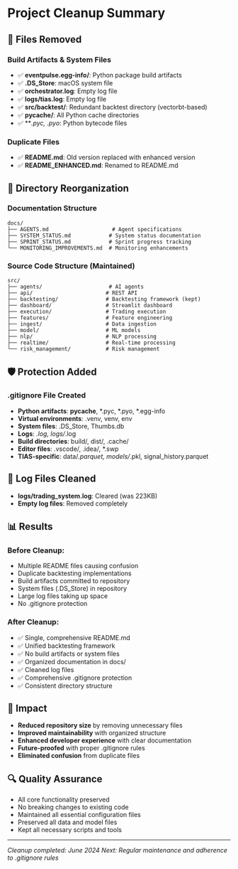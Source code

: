 # Project Cleanup Summary

## 🧹 Files Removed

### Build Artifacts & System Files
- ✅ **eventpulse.egg-info/**: Python package build artifacts
- ✅ **.DS_Store**: macOS system file
- ✅ **orchestrator.log**: Empty log file
- ✅ **logs/tias.log**: Empty log file
- ✅ **src/backtest/**: Redundant backtest directory (vectorbt-based)
- ✅ **__pycache__/**: All Python cache directories
- ✅ ***.pyc, *.pyo**: Python bytecode files

### Duplicate Files
- ✅ **README.md**: Old version replaced with enhanced version
- ✅ **README_ENHANCED.md**: Renamed to README.md

## 📁 Directory Reorganization

### Documentation Structure
```
docs/
├── AGENTS.md                    # Agent specifications
├── SYSTEM_STATUS.md            # System status documentation
├── SPRINT_STATUS.md            # Sprint progress tracking
└── MONITORING_IMPROVEMENTS.md  # Monitoring enhancements
```

### Source Code Structure (Maintained)
```
src/
├── agents/                     # AI agents
├── api/                       # REST API
├── backtesting/               # Backtesting framework (kept)
├── dashboard/                 # Streamlit dashboard
├── execution/                 # Trading execution
├── features/                  # Feature engineering
├── ingest/                    # Data ingestion
├── model/                     # ML models
├── nlp/                       # NLP processing
├── realtime/                  # Real-time processing
└── risk_management/           # Risk management
```

## 🛡️ Protection Added

### .gitignore File Created
- **Python artifacts**: __pycache__, *.pyc, *.pyo, *.egg-info
- **Virtual environments**: .venv, venv, env
- **System files**: .DS_Store, Thumbs.db
- **Logs**: *.log, logs/*.log
- **Build directories**: build/, dist/, .cache/
- **Editor files**: .vscode/, .idea/, *.swp
- **TIAS-specific**: data/*.parquet, models/*.pkl, signal_history.parquet

## 🧽 Log Files Cleaned
- **logs/trading_system.log**: Cleared (was 223KB)
- **Empty log files**: Removed completely

## 📊 Results

### Before Cleanup:
- Multiple README files causing confusion
- Duplicate backtesting implementations
- Build artifacts committed to repository
- System files (.DS_Store) in repository
- Large log files taking up space
- No .gitignore protection

### After Cleanup:
- ✅ Single, comprehensive README.md
- ✅ Unified backtesting framework
- ✅ No build artifacts or system files
- ✅ Organized documentation in docs/
- ✅ Cleaned log files
- ✅ Comprehensive .gitignore protection
- ✅ Consistent directory structure

## 🎯 Impact
- **Reduced repository size** by removing unnecessary files
- **Improved maintainability** with organized structure
- **Enhanced developer experience** with clear documentation
- **Future-proofed** with proper .gitignore rules
- **Eliminated confusion** from duplicate files

## 🔍 Quality Assurance
- All core functionality preserved
- No breaking changes to existing code
- Maintained all essential configuration files
- Preserved all data and model files
- Kept all necessary scripts and tools

---
*Cleanup completed: June 2024*
*Next: Regular maintenance and adherence to .gitignore rules* 